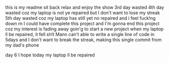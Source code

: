 this is my readme sit back relax and enjoy the show
3rd day wasted
4th day wasted coz my laptop is not ye repaired but I don't want to lose my streak
5th day wasted coz my laptop has still yet no repaired and i feel fuck!ng down rn I could have complete this project and I'm gonna end this project coz my interest is fading away goin'g to start a new project when my laptop ll be repaired, it fell sh!t Mann can't able to write a single line of code in 5days and I don't want to break the streak, making this single commit from my dad's phone

day 6 I hope today my laptop ll be repaired 